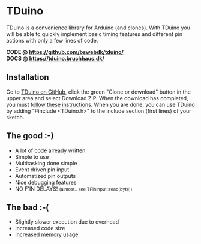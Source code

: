 # TDuino

TDuino is a convenience library for Arduino (and clones). With TDuino you will be able to
quickly implement basic timing features and different pin actions with only a few lines
of code.

__CODE @ https://github.com/bswebdk/tduino/__ <br/>
__DOCS @ https://tduino.bruchhaus.dk/__

## Installation

Go to <a href="https://github.com/bswebdk/tduino/" target="_blank">TDuino on GitHub</a>,
click the green "Clone or download" button in the upper area and select Download ZIP. When
the download has completed, you must <a href="https://www.arduino.cc/en/Guide/Libraries#toc4"
target="_blank">follow these instructions</a>. When you are done, you can use TDuino by
adding "#include <TDuino.h>" to the include section (first lines) of your sketch.

## The good :-)
* A lot of code already written
* Simple to use
* Multitasking done simple
* Event driven pin input
* Automatized pin outputs
* Nice debugging features
* NO F'IN DELAYS! <small>(almost.. see TPinInput::read(byte))</small>

## The bad :-(
* Slightly slower execution due to overhead
* Increased code size
* Increased memory usage
